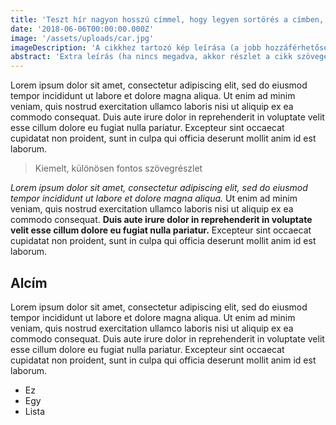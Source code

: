 ```yaml
---
title: 'Teszt hír nagyon hosszú címmel, hogy legyen sortörés a címben, szemléltetve a tartalom formázását'
date: '2018-06-06T00:00:00.000Z'
image: '/assets/uploads/car.jpg'
imageDescription: 'A cikkhez tartozó kép leírása (a jobb hozzáférhetőség céljából)'
abstract: 'Extra leírás (ha nincs megadva, akkor részlet a cikk szövegéből)'
---
```


Lorem ipsum dolor sit amet, consectetur adipiscing elit, sed do eiusmod tempor incididunt ut labore et dolore magna aliqua. Ut enim ad minim veniam, quis nostrud exercitation ullamco laboris nisi ut aliquip ex ea commodo consequat. Duis aute irure dolor in reprehenderit in voluptate velit esse cillum dolore eu fugiat nulla pariatur. Excepteur sint occaecat cupidatat non proident, sunt in culpa qui officia deserunt mollit anim id est laborum.

> Kiemelt, különösen fontos szövegrészlet

_Lorem ipsum dolor sit amet, consectetur adipiscing elit, sed do eiusmod tempor incididunt ut labore et dolore magna aliqua._ Ut enim ad minim veniam, quis nostrud exercitation ullamco laboris nisi ut aliquip ex ea commodo consequat. **Duis aute irure dolor in reprehenderit in voluptate velit esse cillum dolore eu fugiat nulla pariatur.** Excepteur sint occaecat cupidatat non proident, sunt in culpa qui officia deserunt mollit anim id est laborum.

## Alcím

Lorem ipsum dolor sit amet, consectetur adipiscing elit, sed do eiusmod tempor incididunt ut labore et dolore magna aliqua. Ut enim ad minim veniam, quis nostrud exercitation ullamco laboris nisi ut aliquip ex ea commodo consequat. Duis aute irure dolor in reprehenderit in voluptate velit esse cillum dolore eu fugiat nulla pariatur. Excepteur sint occaecat cupidatat non proident, sunt in culpa qui officia deserunt mollit anim id est laborum.

- Ez
- Egy
- Lista
